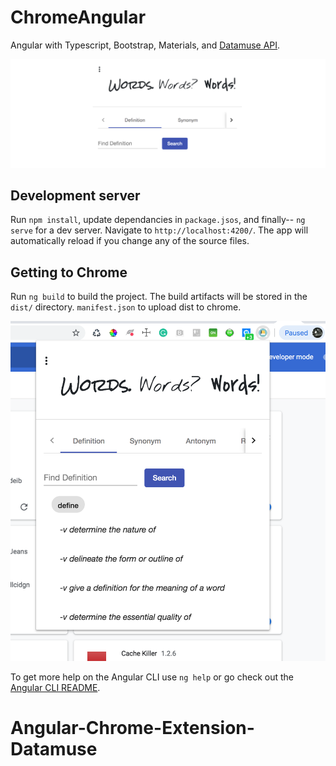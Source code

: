 



# ChromeAngular

Angular with Typescript, Bootstrap, Materials, and [Datamuse API](https://www.datamuse.com/api/).

![](words1.png)

## Development server

Run `npm install`, update dependancies in `package.jsos`, and finally-- `ng serve` for a dev server. Navigate to `http://localhost:4200/`. The app will automatically reload if you change any of the source files.

## Getting to Chrome

Run `ng build` to build the project. The build artifacts will be stored in the `dist/` directory. 
`manifest.json` to upload dist to chrome.

![](words2.png)

To get more help on the Angular CLI use `ng help` or go check out the [Angular CLI README](https://github.com/angular/angular-cli/blob/master/README.md).
# Angular-Chrome-Extension-Datamuse
